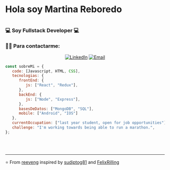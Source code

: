 <h1>Hola soy Martina Reboredo<h1>

<h3>💻 Soy Fullstack Developer 💻</h3>



<h3> 🤝🏻 Para contactarme: </h3>

<p align="center">
<a href="https://www.linkedin.com/in/martinareboredo/" target="_blank"><img alt="LinkedIn" src="https://img.shields.io/badge/LinkedIn-@martinareboredo-blue?style=flat&logo=linkedin"></a>
<a href="mailto:reboredomar1962@gmail.com"><img alt="Email" src="https://img.shields.io/badge/Email-reboredomar1962@gmail.com-blue?style=flat&logo=gmail"></a>
</p>

```javascript
const sobreMi = {
   code: [Javascript, HTML, CSS],
   tecnologias: {
      frontEnd: {
         js: ["React", "Redux"],
      },
      backEnd: {
         js: ["Node", "Express"],
      },
      basesDeDatos: ["MongoDB", "SQL"],
      mobile: ["Android", "IOS"]
   },
   currentOccupation: ["last year student, open for job opportunities"],
   challenge: "I'm working towards being able to run a marathon.",
};
```
</br></br>


---

⭐️ From [reeveng](https://github.com/reeveng) inspired by [sudiptog81](https://github.com/sudiptog81) and  [FelixRilling](https://github.com/)
